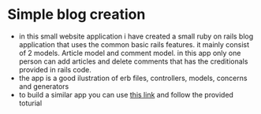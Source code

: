 # Simple blog creation 
- in this small website application i have created a small ruby on rails blog application that uses the common basic rails features. it mainly consist of 2 models. Article model and comment model.
in this app only one person can add articles and delete comments that has the creditionals provided in rails code. 
- the app is a good ilustration of erb files, controllers, models, concerns and generators 
- to build a similar app you can use [this link](https://guides.rubyonrails.org/getting_started.html#what-s-next-questionmark) and follow the provided toturial 

